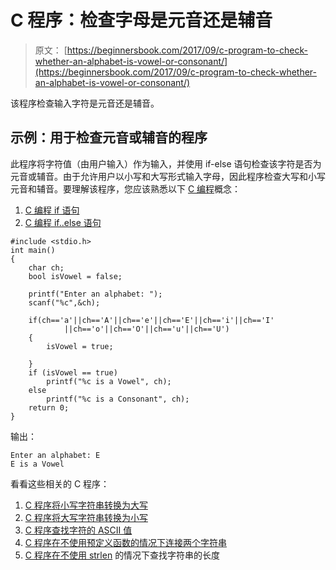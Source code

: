 # C 程序：检查字母是元音还是辅音

> 原文： [https://beginnersbook.com/2017/09/c-program-to-check-whether-an-alphabet-is-vowel-or-consonant/](https://beginnersbook.com/2017/09/c-program-to-check-whether-an-alphabet-is-vowel-or-consonant/)

该程序检查输入字符是元音还是辅音。

## 示例：用于检查元音或辅音的程序

此程序将字符值（由用户输入）作为输入，并使用 if-else 语句检查该字符是否为元音或辅音。由于允许用户以小写和大写形式输入字母，因此程序检查大写和小写元音和辅音。要理解该程序，您应该熟悉以下 [C 编程](https://beginnersbook.com/2014/01/c-tutorial-for-beginners-with-examples/)概念：

1.  [C 编程 if 语句](https://beginnersbook.com/2014/01/c-if-statement/)
2.  [C 编程 if..else 语句](https://beginnersbook.com/2014/01/c-if-else-statement-example/)

```
#include <stdio.h>
int main()
{
    char ch;
    bool isVowel = false;

    printf("Enter an alphabet: ");
    scanf("%c",&ch);

    if(ch=='a'||ch=='A'||ch=='e'||ch=='E'||ch=='i'||ch=='I'
    		||ch=='o'||ch=='O'||ch=='u'||ch=='U')
    {
    	isVowel = true;

    }
    if (isVowel == true)
        printf("%c is a Vowel", ch);
    else
        printf("%c is a Consonant", ch);
    return 0;
}
```

输出：

```
Enter an alphabet: E
E is a Vowel
```

看看这些相关的 C 程序：

1.  [C 程序将小写字符串转换为大写](https://beginnersbook.com/2015/02/c-program-to-convert-lowercase-string-to-uppercase-string/)
2.  [C 程序将大写字符串转换为小写](https://beginnersbook.com/2015/02/c-program-to-convert-uppercase-string-to-lowercase-string/)
3.  [C 程序查找字符的 ASCII 值](https://beginnersbook.com/2017/09/c-program-to-find-ascii-value-of-a-character/)
4.  [C 程序在不使用预定义函数的情况下连接两个字符串](https://beginnersbook.com/2015/02/c-program-to-concatenate-two-strings-without-using-strcat/)
5.  [C 程序在不使用 strlen](https://beginnersbook.com/2015/02/c-program-to-find-the-length-of-a-string/) 的情况下查找字符串的长度